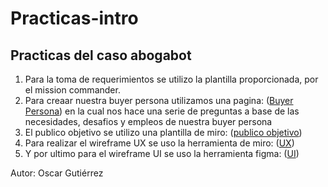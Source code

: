 # Practicas-intro
 ## Practicas del caso abogabot

1. Para la toma de requerimientos se utilizo la plantilla proporcionada, por el mission commander. 
2. Para creaar nuestra buyer persona utilizamos una pagina: ([Buyer Persona](https://www.hubspot.es/make-my-persona?__hstc=20629287.d7eae4467faad2d4ddc1150d9e105b63.1645637352476.1645643132339.1646070835594.3&__hssc=20629287.1.1646070835594&__hsfp=3624878759)) en la cual nos hace una serie de preguntas a base de las necesidades, desafios y empleos de nuestra buyer persona
3. El publico objetivo se utilizo una plantilla de miro: ([publico objetivo](https://miro.com/app/board/uXjVOKLxOn0=/))
4. Para realizar el wireframe UX se uso la herramienta de miro: ([UX](https://miro.com/app/board/uXjVOKPPmkY=/))
5. Y por ultimo para el wireframe UI se uso la herramienta figma: ([UI](https://www.figma.com/file/EWB3AleFFRNytwukalsxA5/Interface-UI?node-id=0%3A286))

Autor: Oscar Gutiérrez
